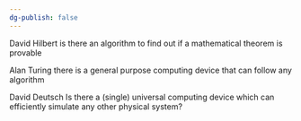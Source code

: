```yaml
---
dg-publish: false
---
```

David Hilbert 
	is there an algorithm to find out if a mathematical theorem is provable 

Alan Turing
	there is a general purpose computing device that can follow any algorithm 

David Deutsch
	Is there a (single) universal computing device which can efficiently simulate any other physical system?

